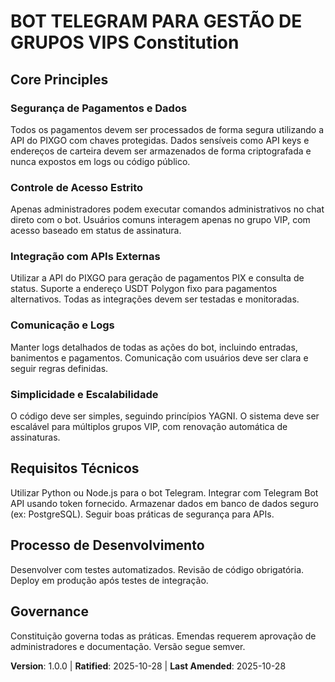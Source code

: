 <!-- Sync Impact Report:
Version change: none → 1.0.0
List of modified principles: All new
Added sections: Core Principles, Requisitos Técnicos, Processo de Desenvolvimento, Governance
Removed sections: none
Templates requiring updates: plan-template.md (updated), spec-template.md (pending), tasks-template.md (pending)
Follow-up TODOs: none
-->
# BOT TELEGRAM PARA GESTÃO DE GRUPOS VIPS Constitution

## Core Principles

### Segurança de Pagamentos e Dados
Todos os pagamentos devem ser processados de forma segura utilizando a API do PIXGO com chaves protegidas. Dados sensíveis como API keys e endereços de carteira devem ser armazenados de forma criptografada e nunca expostos em logs ou código público.

### Controle de Acesso Estrito
Apenas administradores podem executar comandos administrativos no chat direto com o bot. Usuários comuns interagem apenas no grupo VIP, com acesso baseado em status de assinatura.

### Integração com APIs Externas
Utilizar a API do PIXGO para geração de pagamentos PIX e consulta de status. Suporte a endereço USDT Polygon fixo para pagamentos alternativos. Todas as integrações devem ser testadas e monitoradas.

### Comunicação e Logs
Manter logs detalhados de todas as ações do bot, incluindo entradas, banimentos e pagamentos. Comunicação com usuários deve ser clara e seguir regras definidas.

### Simplicidade e Escalabilidade
O código deve ser simples, seguindo princípios YAGNI. O sistema deve ser escalável para múltiplos grupos VIP, com renovação automática de assinaturas.

## Requisitos Técnicos

Utilizar Python ou Node.js para o bot Telegram. Integrar com Telegram Bot API usando token fornecido. Armazenar dados em banco de dados seguro (ex: PostgreSQL). Seguir boas práticas de segurança para APIs.

## Processo de Desenvolvimento

Desenvolver com testes automatizados. Revisão de código obrigatória. Deploy em produção após testes de integração.

## Governance

Constituição governa todas as práticas. Emendas requerem aprovação de administradores e documentação. Versão segue semver.

**Version**: 1.0.0 | **Ratified**: 2025-10-28 | **Last Amended**: 2025-10-28
